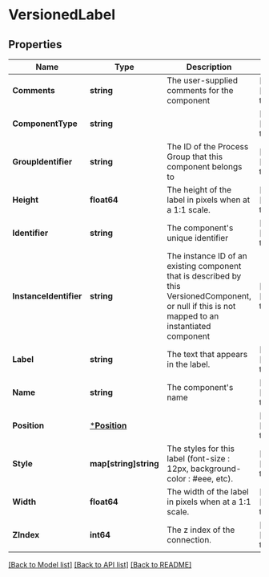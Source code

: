 # VersionedLabel

## Properties
Name | Type | Description | Notes
------------ | ------------- | ------------- | -------------
**Comments** | **string** | The user-supplied comments for the component | [optional] [default to null]
**ComponentType** | **string** |  | [optional] [default to null]
**GroupIdentifier** | **string** | The ID of the Process Group that this component belongs to | [optional] [default to null]
**Height** | **float64** | The height of the label in pixels when at a 1:1 scale. | [optional] [default to null]
**Identifier** | **string** | The component&#x27;s unique identifier | [optional] [default to null]
**InstanceIdentifier** | **string** | The instance ID of an existing component that is described by this VersionedComponent, or null if this is not mapped to an instantiated component | [optional] [default to null]
**Label** | **string** | The text that appears in the label. | [optional] [default to null]
**Name** | **string** | The component&#x27;s name | [optional] [default to null]
**Position** | [***Position**](Position.md) |  | [optional] [default to null]
**Style** | **map[string]string** | The styles for this label (font-size : 12px, background-color : #eee, etc). | [optional] [default to null]
**Width** | **float64** | The width of the label in pixels when at a 1:1 scale. | [optional] [default to null]
**ZIndex** | **int64** | The z index of the connection. | [optional] [default to null]

[[Back to Model list]](../README.md#documentation-for-models) [[Back to API list]](../README.md#documentation-for-api-endpoints) [[Back to README]](../README.md)

